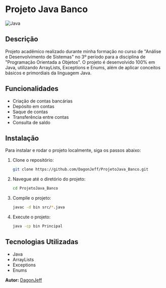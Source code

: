 # Projeto Java Banco

![Java](https://img.shields.io/badge/Java-100%25-blue)

## Descrição

Projeto acadêmico realizado durante minha formação no curso de "Análise e Desenvolvimento de Sistemas" no 3º período para a disciplina de "Programação Orientada a Objetos". O projeto é desenvolvido 100% em Java, utilizando ArrayLists, Exceptions e Enums, além de aplicar conceitos básicos e primordiais da linguagem Java.

## Funcionalidades

- Criação de contas bancárias
- Depósito em contas
- Saque de contas
- Transferência entre contas
- Consulta de saldo

## Instalação

Para instalar e rodar o projeto localmente, siga os passos abaixo:

1. Clone o repositório:
    ```bash
    git clone https://github.com/DagonJeff/ProjetoJava_Banco.git
    ```
2. Navegue até o diretório do projeto:
    ```bash
    cd ProjetoJava_Banco
    ```
3. Compile o projeto:
    ```bash
    javac -d bin src/*.java
    ```
4. Execute o projeto:
    ```bash
    java -cp bin Principal
    ```

## Tecnologias Utilizadas

- Java
- ArrayLists
- Exceptions
- Enums

**Autor:** [DagonJeff](https://github.com/DagonJeff)

